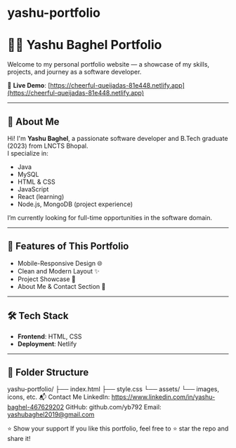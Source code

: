 # yashu-portfolio
# 🧑‍💻 Yashu Baghel Portfolio

Welcome to my personal portfolio website — a showcase of my skills, projects, and journey as a software developer.

🚀 **Live Demo**: [https://cheerful-queijadas-81e448.netlify.app](https://cheerful-queijadas-81e448.netlify.app)

---

## 📌 About Me

Hi! I'm **Yashu Baghel**, a passionate software developer and B.Tech graduate (2023) from LNCTS Bhopal.  
I specialize in:

- Java
- MySQL
- HTML & CSS
- JavaScript
- React (learning)
- Node.js, MongoDB (project experience)

I’m currently looking for full-time opportunities in the software domain.

---

## 💼 Features of This Portfolio

- Mobile-Responsive Design 🌐  
- Clean and Modern Layout ✨  
- Project Showcase 📁  
- About Me & Contact Section 💬  

---

## 🛠️ Tech Stack

- **Frontend**: HTML, CSS
- **Deployment**: Netlify

---

## 📂 Folder Structure

yashu-portfolio/
├── index.html
├── style.css
└── assets/
└── images, icons, etc.
📬 Contact Me
LinkedIn: https://www.linkedin.com/in/yashu-baghel-467629202
GitHub: github.com/yb792
Email: yashubaghel2019@gmail.com

⭐ Show your support
If you like this portfolio, feel free to ⭐️ star the repo and share it!
